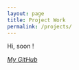 ```yaml
---
layout: page
title: Project Work
permalink: /projects/
---
```


Hi, soon !

*[My GitHub](https://github.com/AliSaad)*
